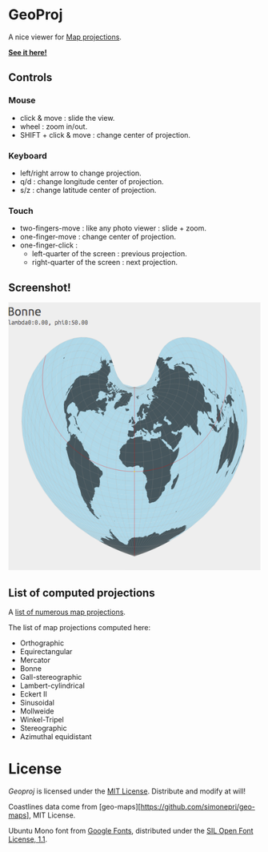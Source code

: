 GeoProj
=======

A nice viewer for [Map projections][MapProjwikipedia].

**[See it here!](https://lenaindelaforetmagique.github.io/Geoproj/)**

## Controls

### Mouse
- click & move : slide the view.
- wheel : zoom in/out.
- SHIFT + click & move : change center of projection.

### Keyboard
- left/right arrow to change projection.
- q/d : change longitude center of projection.
- s/z : change latitude center of projection.

### Touch
- two-fingers-move : like any photo viewer : slide + zoom.
- one-finger-move : change center of projection.
- one-finger-click :
  - left-quarter of the screen : previous projection.
  - right-quarter of the screen : next projection.


## Screenshot!

![Screenshot](screenshot.png)

## List of computed projections
A [list of numerous map projections][MapProjListwikipedia].

The list of map projections computed here:
- Orthographic
- Equirectangular
- Mercator
- Bonne
- Gall-stereographic
- Lambert-cylindrical
- Eckert II
- Sinusoidal
- Mollweide
- Winkel-Tripel
- Stereographic
- Azimuthal equidistant


<!-- ## Coastlines

Earth coastlines

earth-coastline-12.json : 12.5%
earth-coastline-25.json : 25%
earth-coastline-50.json : 50%
earth-coastline-100.json : 100% -->


License
=======

_Geoproj_ is licensed under the [MIT License](LICENSE). Distribute and modify at will!

Coastlines data come from [geo-maps][https://github.com/simonepri/geo-maps], MIT License.

Ubuntu Mono font from [Google Fonts](https://fonts.google.com/specimen/Ubuntu+Mono), distributed under the [SIL Open Font License, 1.1](http://scripts.sil.org/cms/scripts/page.php?site_id=nrsi&id=OFL).


[MapProjwikipedia]:https://en.wikipedia.org/wiki/Map_projection
[MapProjListwikipedia]:https://en.wikipedia.org/wiki/List_of_map_projections
